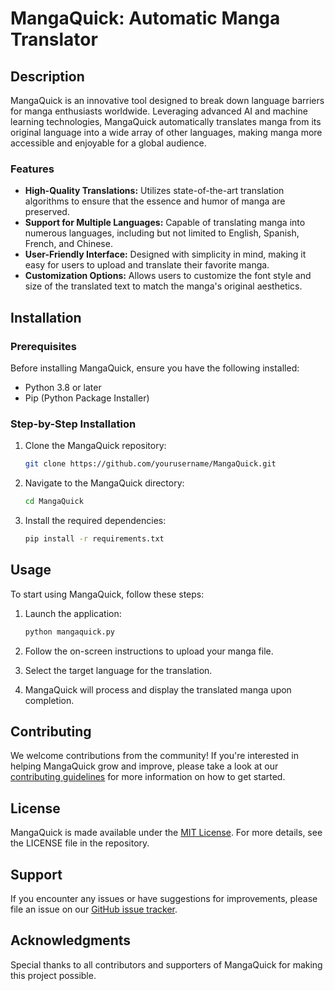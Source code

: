 # MangaQuick: Automatic Manga Translator

## Description

MangaQuick is an innovative tool designed to break down language barriers for manga enthusiasts worldwide. Leveraging advanced AI and machine learning technologies, MangaQuick automatically translates manga from its original language into a wide array of other languages, making manga more accessible and enjoyable for a global audience.

### Features

- **High-Quality Translations:** Utilizes state-of-the-art translation algorithms to ensure that the essence and humor of manga are preserved.
- **Support for Multiple Languages:** Capable of translating manga into numerous languages, including but not limited to English, Spanish, French, and Chinese.
- **User-Friendly Interface:** Designed with simplicity in mind, making it easy for users to upload and translate their favorite manga.
- **Customization Options:** Allows users to customize the font style and size of the translated text to match the manga's original aesthetics.

## Installation

### Prerequisites

Before installing MangaQuick, ensure you have the following installed:
- Python 3.8 or later
- Pip (Python Package Installer)

### Step-by-Step Installation

1. Clone the MangaQuick repository:
    ```bash
    git clone https://github.com/yourusername/MangaQuick.git
    ```

2. Navigate to the MangaQuick directory:
    ```bash
    cd MangaQuick
    ```

3. Install the required dependencies:
    ```bash
    pip install -r requirements.txt
    ```

## Usage

To start using MangaQuick, follow these steps:

1. Launch the application:
    ```bash
    python mangaquick.py
    ```

2. Follow the on-screen instructions to upload your manga file.

3. Select the target language for the translation.

4. MangaQuick will process and display the translated manga upon completion.

## Contributing

We welcome contributions from the community! If you're interested in helping MangaQuick grow and improve, please take a look at our [contributing guidelines](CONTRIBUTING.md) for more information on how to get started.

## License

MangaQuick is made available under the [MIT License](LICENSE). For more details, see the LICENSE file in the repository.

## Support

If you encounter any issues or have suggestions for improvements, please file an issue on our [GitHub issue tracker](https://github.com/yourusername/MangaQuick/issues).

## Acknowledgments

Special thanks to all contributors and supporters of MangaQuick for making this project possible.


